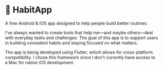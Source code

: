 # 🌿 HabitApp

A free Android & iOS app designed to help people build better routines.

I've always wanted to create tools that help me—and maybe others—deal with everyday tasks and challenges. The goal of this app is to support users in building consistent habits and staying focused on what matters.

The app is being developed using Flutter, which allows for cross-platform compatibility. I chose this framework since I don't currently have access to a Mac for native iOS development.
